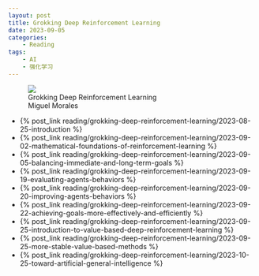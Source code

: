 ```yaml
---
layout: post
title: Grokking Deep Reinforcement Learning
date: 2023-09-05
categories:
    - Reading
tags:
    - AI
    - 强化学习
---
```


<figure class="book-cover">
  <img src="/assets/images/books/grokking-deep-reinforcement-learning.png" />
  <figcaption>
    Grokking Deep Reinforcement Learning
    <br />
    <span class="book-authors">Miguel Morales</span>
  </figcaption>
</figure>

- {% post_link reading/grokking-deep-reinforcement-learning/2023-08-25-introduction %}
- {% post_link reading/grokking-deep-reinforcement-learning/2023-09-02-mathematical-foundations-of-reinforcement-learning %}
- {% post_link reading/grokking-deep-reinforcement-learning/2023-09-05-balancing-immediate-and-long-term-goals %}
- {% post_link reading/grokking-deep-reinforcement-learning/2023-09-19-evaluating-agents-behaviors %}
- {% post_link reading/grokking-deep-reinforcement-learning/2023-09-20-improving-agents-behaviors %}
- {% post_link reading/grokking-deep-reinforcement-learning/2023-09-22-achieving-goals-more-effectively-and-efficiently %}
- {% post_link reading/grokking-deep-reinforcement-learning/2023-09-25-introduction-to-value-based-deep-reinforcement-learning %}
- {% post_link reading/grokking-deep-reinforcement-learning/2023-09-25-more-stable-value-based-methods %}
- {% post_link reading/grokking-deep-reinforcement-learning/2023-10-25-toward-artificial-general-intelligence %}
